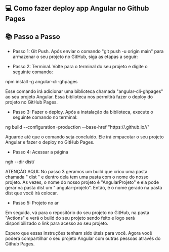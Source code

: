## 💻 Como fazer deploy app Angular no Github Pages

## :books: Passo a Passo
- Passo 1:  Git Push. Após enviar o comando "git push -u origin main" para armazenar o seu projeto no GitHub, siga as etapas a seguir:

- Passo 2: Terminal. Volte para o terminal do seu projeto e digite o seguinte comando:

npm install -g angular-cli-ghpages

Esse comando irá adicionar uma biblioteca chamada "angular-cli-ghpages" ao seu projeto Angular. Essa biblioteca nos permitirá fazer o deploy do projeto no GitHub Pages.

- Passo 3: Fazer o deploy. Após a instalação da biblioteca, execute o seguinte comando no terminal:

ng build --configuration=production --base-href "https://<username>.github.io/<reponame>/"

Aguarde até que o comando seja concluído. Ele irá empacotar o seu projeto Angular e fazer o deploy no GitHub Pages.

- Passo 4: Acessar a página

ngh --dir dist/<project-name>

ATENÇÃO AQUI: No passo 3 geramos um build que criou uma pasta chamada " dist " e dentro dela tem uma pasta com o nome do nosso projeto. As vezes, o nome do nosso projeto é "AngularProjeto" e ela pode gerar na pasta dist um " angular-projeto". Então, é o nome gerado na pasta dist que você irá colocar.

- Passo 5: Projeto no ar

Em seguida, vá para o repositório do seu projeto no GitHub, na pasta "Actions" e verá o build do seu projeto sendo feito e logo será disponibilizado o link para acesso ao seu projeto.

Espero que essas instruções tenham sido úteis para você. Agora você poderá compartilhar o seu projeto Angular com outras pessoas através do Github Pages.
